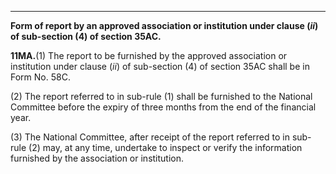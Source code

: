 ****  
  
**Form of report by an approved association or institution under clause (_ii_) of sub-section (4) of section 35AC.**

**11MA.**(1) The report to be furnished by the approved association or institution under clause (_ii_) of sub-section (4) of section 35AC shall be in Form No. 58C.

(2) The report referred to in sub-rule (1) shall be furnished to the National Committee before the expiry of three months from the end of the financial year.

(3) The National Committee, after receipt of the report referred to in sub-rule (2) may, at any time, undertake to inspect or verify the information furnished by the association or institution.